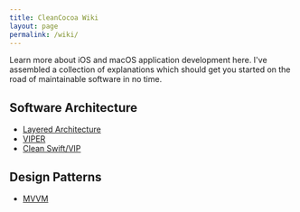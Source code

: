 ```yaml
---
title: CleanCocoa Wiki
layout: page
permalink: /wiki/
---
```


Learn more about iOS and macOS application development here. I've assembled a collection of explanations which should get you started on the road of maintainable software in no time.

## Software Architecture

* [Layered Architecture](/wiki/layered-architecture/)
* [VIPER](/wiki/viper/)
* [Clean Swift/VIP](/wiki/vip/)

## Design Patterns

* [MVVM](/wiki/mvvm/)
